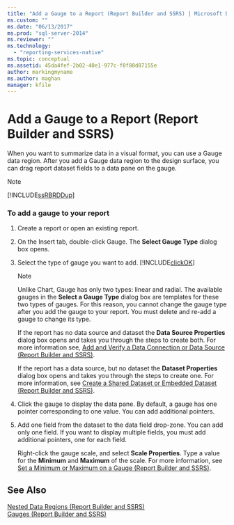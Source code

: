 ```yaml
---
title: "Add a Gauge to a Report (Report Builder and SSRS) | Microsoft Docs"
ms.custom: ""
ms.date: "06/13/2017"
ms.prod: "sql-server-2014"
ms.reviewer: ""
ms.technology: 
  - "reporting-services-native"
ms.topic: conceptual
ms.assetid: 45da4fef-2b02-40e1-977c-f8f80d87155e
author: markingmyname
ms.author: maghan
manager: kfile
---
```

# Add a Gauge to a Report (Report Builder and SSRS)
  When you want to summarize data in a visual format, you can use a Gauge data region. After you add a Gauge data region to the design surface, you can drag report dataset fields to a data pane on the gauge.  
  
> [!NOTE]  
>  [!INCLUDE[ssRBRDDup](../../includes/ssrbrddup-md.md)]  
  
### To add a gauge to your report  
  
1.  Create a report or open an existing report.  
  
2.  On the Insert tab, double-click Gauge. The **Select Gauge Type** dialog box opens.  
  
3.  Select the type of gauge you want to add. [!INCLUDE[clickOK](../../includes/clickok-md.md)]  
  
    > [!NOTE]  
    >  Unlike Chart, Gauge has only two types: linear and radial. The available gauges in the **Select a Gauge Type** dialog box are templates for these two types of gauges. For this reason, you cannot change the gauge type after you add the gauge to your report. You must delete and re-add a gauge to change its type.  
  
     If the report has no data source and dataset the **Data Source Properties** dialog box opens and takes you through the steps to create both. For more information see, [Add and Verify a Data Connection or Data Source &#40;Report Builder and SSRS&#41;](../report-data/add-and-verify-a-data-connection-report-builder-and-ssrs.md).  
  
     If the report has a data source, but no dataset the **Dataset Properties** dialog box opens and takes you through the steps to create one. For more information, see [Create a Shared Dataset or Embedded Dataset &#40;Report Builder and SSRS&#41;](../report-data/create-a-shared-dataset-or-embedded-dataset-report-builder-and-ssrs.md).  
  
4.  Click the gauge to display the data pane. By default, a gauge has one pointer corresponding to one value. You can add additional pointers.  
  
5.  Add one field from the dataset to the data field drop-zone. You can add only one field. If you want to display multiple fields, you must add additional pointers, one for each field.  
  
     Right-click the gauge scale, and select **Scale Properties**. Type a value for the **Minimum** and **Maximum** of the scale. For more information, see [Set a Minimum or Maximum on a Gauge &#40;Report Builder and SSRS&#41;](set-a-minimum-or-maximum-on-a-gauge-report-builder-and-ssrs.md).  
  
## See Also  
 [Nested Data Regions &#40;Report Builder and SSRS&#41;](nested-data-regions-report-builder-and-ssrs.md)   
 [Gauges &#40;Report Builder and SSRS&#41;](gauges-report-builder-and-ssrs.md)  
  
  
